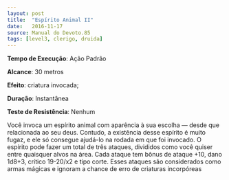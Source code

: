 ```yaml
---
layout: post
title:  "Espírito Animal II"
date:   2016-11-17
source: Manual do Devoto.85
tags: [level3, clerigo, druida]
---
```


**Tempo de Execução**: Ação Padrão

**Alcance**: 30 metros

**Efeito**: criatura invocada;

**Duração**: Instantânea

**Teste de Resistência**: Nenhum

Você invoca um espírito animal com aparência à sua escolha — desde que relacionada ao seu deus. Contudo, a existência desse espírito é muito fugaz, e ele só consegue ajudá-lo na rodada em que foi invocado. 
O espírito pode fazer um total de três ataques, divididos como você quiser entre quaisquer alvos na área. 
Cada ataque tem bônus de ataque +10, dano 1d8+3, crítico 19-20/x2 e tipo corte. Esses ataques são considerados como armas mágicas e ignoram a chance de erro de criaturas incorpóreas